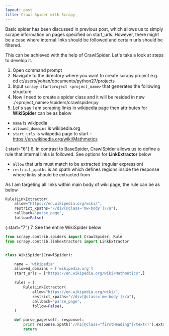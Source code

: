 ```yaml
---
layout: post
title: Crawl Spider with Scrapy 
---
```


Basic spider has been discussed in previous post, which allows us to simply scrape information on pages specified on start_urls. However, there might be a case where internal links should be followed and certain urls should be filtered. 

This can be achieved with the help of CrawlSpider. Let's take a look at steps to develop it.

1. Open command prompt
2. Navigate to the directory where you want to create scrapy project e.g. cd c:/users/yohan/documents/python27/projects
3. Input `scrapy startproject <project_name>` that generates the following structure
4. Now I need to create a spider class and it will be resided in new ./&lt;project_name&gt;/spiders/crawlspider.py
5. Let's say I am scraping links in wikipedia page then attributes for **WikiSpider** can be as below
* `name` is wikipedia
* `allowed_domains` is wikipedia.org
* `start_urls` is wikipedia page to start - https://en.wikipedia.org/wiki/Mathmetics

{:start="6"}
6. In contrast to BaseSpider, CrawlSpider allows us to define a rule that internal links is followed. See options for **LinkExtractor** below
* `allow` that urls must match to be extracted (regular expression)
* `restrict_xpaths` is an xpath which defines regions inside the response where links should be extracted from 

As I am targeting all links within main body of wiki page, the rule can be as below

```python
Rule(LinkExtractor(
    allow="https://en.wikipedia.org/wiki/", 
    restrict_xpaths="//div[@class='mw-body']//a"), 
    callback='parse_page', 
    follow=False)
```

{:start="7"}
7. See the entire WikiSpider below

```python
from scrapy.contrib.spiders import CrawlSpider, Rule
from scrapy.contrib.linkextractors import LinkExtractor


class WikiSpider(CrawlSpider):

    name = 'wikipedia'
    allowed_domains = ['wikipedia.org']
    start_urls = ["https://en.wikipedia.org/wiki/Mathmetics",]

    rules = (
        Rule(LinkExtractor(
            allow="https://en.wikipedia.org/wiki/", 
            restrict_xpaths="//div[@class='mw-body']//a"), 
            callback='parse_page', 
            follow=False),
    )

    def parse_page(self, response):        
        print response.xpath('//h1[@class="firstHeading"]/text()').extract()
        return
```